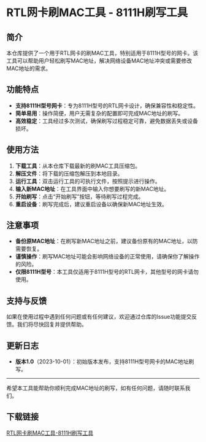 # RTL网卡刷MAC工具 - 8111H刷写工具

## 简介

本仓库提供了一个用于RTL网卡的刷MAC工具，特别适用于8111H型号的网卡。该工具可以帮助用户轻松刷写MAC地址，解决网络设备MAC地址冲突或需要修改MAC地址的需求。

## 功能特点

- **支持8111H型号网卡**：专为8111H型号的RTL网卡设计，确保兼容性和稳定性。
- **简单易用**：操作简便，用户无需复杂的配置即可完成MAC地址的刷写。
- **高效稳定**：工具经过多次测试，确保刷写过程稳定可靠，避免数据丢失或设备损坏。

## 使用方法

1. **下载工具**：从本仓库下载最新的刷MAC工具压缩包。
2. **解压文件**：将下载的压缩包解压到本地目录。
3. **运行工具**：双击运行工具的可执行文件，按照提示进行操作。
4. **输入新MAC地址**：在工具界面中输入你想要刷写的新MAC地址。
5. **开始刷写**：点击“开始刷写”按钮，等待刷写过程完成。
6. **重启设备**：刷写完成后，建议重启设备以确保新MAC地址生效。

## 注意事项

- **备份原MAC地址**：在刷写新MAC地址之前，建议备份原有的MAC地址，以防需要恢复。
- **谨慎操作**：刷写MAC地址可能会影响网络设备的正常使用，请确保你了解操作的风险。
- **仅限8111H型号**：本工具仅适用于8111H型号的RTL网卡，其他型号的网卡请勿使用。

## 支持与反馈

如果在使用过程中遇到任何问题或有任何建议，欢迎通过仓库的Issue功能提交反馈。我们将尽快回复并提供帮助。

## 更新日志

- **版本1.0**（2023-10-01）：初始版本发布，支持8111H型号网卡的MAC地址刷写。

---

希望本工具能帮助你顺利完成MAC地址的刷写，如有任何问题，请随时联系我们。

## 下载链接

[RTL网卡刷MAC工具-8111H刷写工具](https://pan.quark.cn/s/d30411afa2f3)